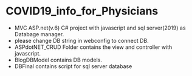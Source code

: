 # COVID19_info_for_Physicians
- MVC ASP.net(v.6) C# project with javascript and sql server(2019) as Databage manager.
- please change DB string in webconfig to connect DB.
- ASPdotNET_CRUD Folder contains the view and controller with javascript.
- BlogDBModel contains DB models.
- DBFinal contains script for sql server database
